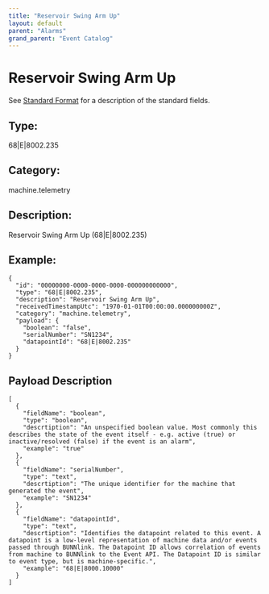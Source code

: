 ```yaml
---
title: "Reservoir Swing Arm Up"
layout: default
parent: "Alarms"
grand_parent: "Event Catalog"
---
```


# Reservoir Swing Arm Up

See [Standard Format](/event-subscriptions/event-format) for a description of the standard fields.

## Type:

68\|E\|8002.235

## Category:

machine.telemetry

## Description: 

Reservoir Swing Arm Up (68\|E\|8002.235)

## Example:

```
{
  "id": "00000000-0000-0000-0000-000000000000",
  "type": "68|E|8002.235",
  "description": "Reservoir Swing Arm Up",
  "receivedTimestampUtc": "1970-01-01T00:00:00.000000000Z",
  "category": "machine.telemetry",
  "payload": {
    "boolean": "false",
    "serialNumber": "SN1234",
    "datapointId": "68|E|8002.235"
  }
}
```

## Payload Description

```
[
  {
    "fieldName": "boolean",
    "type": "boolean",
    "descrtiption": "An unspecified boolean value. Most commonly this describes the state of the event itself - e.g. active (true) or inactive/resolved (false) if the event is an alarm",
    "example": "true"
  },
  {
    "fieldName": "serialNumber",
    "type": "text",
    "descrtiption": "The unique identifier for the machine that generated the event",
    "example": "SN1234"
  },
  {
    "fieldName": "datapointId",
    "type": "text",
    "descrtiption": "Identifies the datapoint related to this event. A datapoint is a low-level representation of machine data and/or events passed through BUNNlink. The Datapoint ID allows correlation of events from machine to BUNNlink to the Event API. The Datapoint ID is similar to event type, but is machine-specific.",
    "example": "68|E|8000.10000"
  }
]
```

